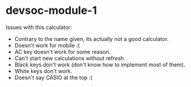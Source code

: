 # devsoc-module-1

Issues with this calculator:
* Contrary to the name given, its actually not a good calculator.
* Doesn't work for mobile :(
* AC key doesn't work for some reason.
* Can't start new calculations without refresh.
* Black keys don't work (don't know how to implement most of them). 
* White keys don't work.
* Doesn't say CASIO at the top :(
